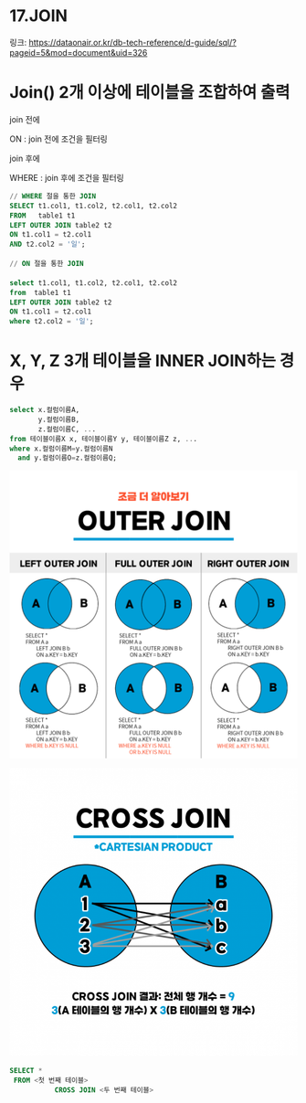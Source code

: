 # 17.JOIN

링크: https://dataonair.or.kr/db-tech-reference/d-guide/sql/?pageid=5&mod=document&uid=326

# Join() 2개 이상에 테이블을 조합하여 출력

join 전에

ON : join 전에 조건을 필터링

join 후에

WHERE : join 후에 조건을 필터링

```sql
// WHERE 절을 통한 JOIN
SELECT t1.col1, t1.col2, t2.col1, t2.col2
FROM   table1 t1
LEFT OUTER JOIN table2 t2
ON t1.col1 = t2.col1
AND t2.col2 = '일';

// ON 절을 통한 JOIN

select t1.col1, t1.col2, t2.col1, t2.col2
from  table1 t1
LEFT OUTER JOIN table2 t2
ON t1.col1 = t2.col1
where t2.col2 = '일';
```

# **X, Y, Z 3개 테이블을 INNER JOIN하는 경우**

```sql
select x.컬럼이름A, 
       y.컬럼이름B,
       z.컬럼이름C, ...
from 테이블이름X x, 테이블이름Y y, 테이블이름Z z, ...
where x.컬럼이름M=y.컬럼이름N
  and y.컬럼이름O=z.컬럼이름Q;
```

![Untitled](Untitled%2030.png)

![Untitled](Untitled%2031.png)

```sql
SELECT * 
 FROM <첫 번째 테이블>
           CROSS JOIN <두 번째 테이블>
```